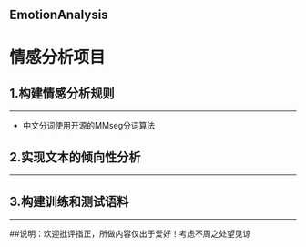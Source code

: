 ## EmotionAnalysis

情感分析项目
=============
## 1.构建情感分析规则
----------
* 中文分词使用开源的MMseg分词算法
## 2.实现文本的倾向性分析
----------
## 3.构建训练和测试语料
----------


##说明：欢迎批评指正，所做内容仅出于爱好！考虑不周之处望见谅
